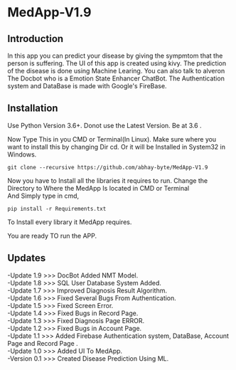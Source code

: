 # MedApp-V1.9
Introduction
------------
In this app you can predict your disease by giving the sympmtom that the person is suffering.
The UI of this app is created using kivy. The prediction of the disease is done using Machine Learing.
You can also talk to alveron The Docbot who is a Emotion State Enhancer ChatBot.
The Authentication system and DataBase is made with Google's FireBase.

Installation
------------
Use Python Version 3.6+. Donot use the Latest Version. Be at 3.6 .<br />

Now Type This in you CMD or Terminal(In Linux). Make sure where you want to install this by changing Dir cd. Or it will be Installed in System32 in Windows.<br/>

```git clone --recursive https://github.com/abhay-byte/MedApp-V1.9```  

Now you have to Install all the libraries it requires to run. Change the Directory to Where the MedApp Is located in CMD or Terminal</br>And Simply type in cmd,

```pip install -r Requirements.txt```

To Install every library it MedApp requires.

You are ready TO run the APP.


Updates
-------
-Update 1.9 >>> DocBot Added NMT Model.<br />
-Update 1.8 >>> SQL User Database System Added.<br />
-Update 1.7 >>> Improved Diagnosis Result Algorithm.<br />
-Update 1.6 >>> Fixed Several Bugs From Authentication.<br />
-Update 1.5 >>> Fixed Screen Error.<br />
-Update 1.4 >>> Fixed Bugs in Record Page.<br />
-Update 1.3 >>> Fixed Diagnosis Page ERROR.<br />
-Update 1.2 >>> Fixed Bugs in Account Page.<br />
-Update 1.1 >>> Added Firebase Authentication system, DataBase, Account Page and Record Page .<br />
-Update 1.0 >>> Added UI To MedApp.<br />
-Version 0.1 >>> Created Disease Prediction Using ML.<br />
